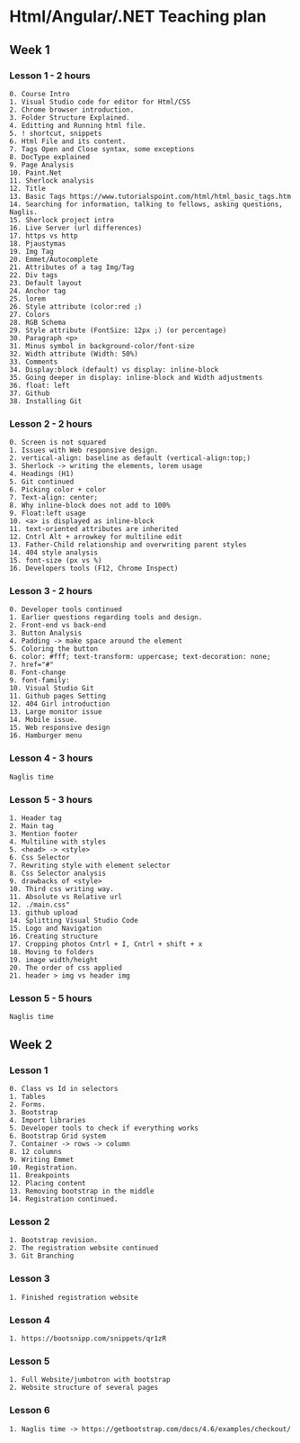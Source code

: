 
# Html/Angular/.NET Teaching plan

## Week 1

### Lesson 1 - 2 hours

    0. Course Intro
    1. Visual Studio code for editor for Html/CSS
    2. Chrome browser introduction.
    3. Folder Structure Explained.
    4. Editting and Running html file.
    5. ! shortcut, snippets
    6. Html File and its content.
    7. Tags Open and Close syntax, some exceptions
    8. DocType explained
    9. Page Analysis
    10. Paint.Net
    11. Sherlock analysis
    12. Title
    13. Basic Tags https://www.tutorialspoint.com/html/html_basic_tags.htm
    14. Searching for information, talking to fellows, asking questions, Naglis.
    15. Sherlock project intro
    16. Live Server (url differences)
    17. https vs http
    18. Pjaustymas
    19. Img Tag 
    20. Emmet/Autocomplete
    21. Attributes of a tag Img/Tag
    22. Div tags
    23. Default layout
    24. Anchor tag
    25. lorem
    26. Style attribute (color:red ;)
    27. Colors
    28. RGB Schema
    29. Style attribute (FontSize: 12px ;) (or percentage)
    30. Paragraph <p>
    31. Minus symbol in background-color/font-size
    32. Width attribute (Width: 50%)
    33. Comments
    34. Display:block (default) vs display: inline-block
    35. Going deeper in display: inline-block and Width adjustments
    36. float: left
    37. Github
    38. Installing Git

### Lesson 2 - 2 hours

    0. Screen is not squared
    1. Issues with Web responsive design.
    2. vertical-align: baseline as default (vertical-align:top;)
    3. Sherlock -> writing the elements, lorem usage
    4. Headings (H1)
    5. Git continued
    6. Picking color + color
    7. Text-align: center;
    8. Why inline-block does not add to 100%
    9. Float:left usage
    10. <a> is displayed as inline-block
    11. text-oriented attributes are inherited
    12. Cntrl Alt + arrowkey for multiline edit
    13. Father-Child relationship and overwriting parent styles
    14. 404 style analysis
    15. font-size (px vs %)
    16. Developers tools (F12, Chrome Inspect)

### Lesson 3 - 2 hours

    0. Developer tools continued
    1. Earlier questions regarding tools and design.
    2. Front-end vs back-end
    3. Button Analysis 
    4. Padding -> make space around the element
    5. Coloring the button
    6. color: #fff; text-transform: uppercase; text-decoration: none;
    7. href="#"
    8. Font-change
    9. font-family:
    10. Visual Studio Git
    11. Github pages Setting
    12. 404 Girl introduction
    13. Large monitor issue
    14. Mobile issue.
    15. Web responsive design
    16. Hamburger menu

### Lesson 4 - 3 hours

    Naglis time

### Lesson 5 - 3 hours

    1. Header tag
    2. Main tag
    3. Mention footer
    4. Multiline with styles
    5. <head> -> <style>
    6. Css Selector
    7. Rewriting style with element selector
    8. Css Selector analysis
    9. drawbacks of <style>
    10. Third css writing way.
    11. Absolute vs Relative url
    12. ./main.css"
    13. github upload
    14. Splitting Visual Studio Code
    15. Logo and Navigation
    16. Creating structure
    17. Cropping photos Cntrl + I, Cntrl + shift + x
    18. Moving to folders
    19. image width/height
    20. The order of css applied
    21. header > img vs header img

### Lesson 5 - 5 hours

    Naglis time

## Week 2

### Lesson 1

    0. Class vs Id in selectors
    1. Tables
    2. Forms.
    3. Bootstrap
    4. Import libraries
    5. Developer tools to check if everything works
    6. Bootstrap Grid system
    7. Container -> rows -> column
    8. 12 columns
    9. Writing Emmet
    10. Registration.
    11. Breakpoints
    12. Placing content
    13. Removing bootstrap in the middle
    14. Registration continued.

### Lesson 2

    1. Bootstrap revision.
    2. The registration website continued
    3. Git Branching

### Lesson 3

    1. Finished registration website

### Lesson 4

    1. https://bootsnipp.com/snippets/qr1zR

### Lesson 5

    1. Full Website/jumbotron with bootstrap
    2. Website structure of several pages

### Lesson 6

    1. Naglis time -> https://getbootstrap.com/docs/4.6/examples/checkout/

